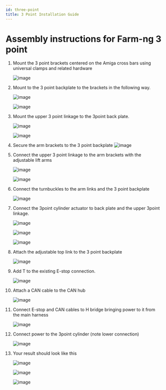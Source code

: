 ```yaml
---
id: three-point
title: 3 Point Installation Guide
---
```

# Assembly instructions for Farm-ng 3 point

1. Mount the 3 point brackets centered on the Amiga cross bars using universal clamps and related hardware

    ![image](https://github.com/farm-ng/amiga-dev-kit/assets/64480560/b5911e9b-98e1-4b2a-ba67-e01fe1f77422)

2. Mount to the 3 point backplate to the brackets in the following way.

    ![image](https://github.com/farm-ng/amiga-dev-kit/assets/64480560/d1be0c48-2a47-472a-a494-46815d73ca7d)

    ![image](https://github.com/farm-ng/amiga-dev-kit/assets/64480560/e051765c-3b6d-4058-8cbf-69742ecf35ba)

3. Mount the upper 3 point linkage to the 3point back plate.

    ![image](https://github.com/farm-ng/amiga-dev-kit/assets/64480560/6df75a7a-d632-46e8-92c0-2c852139068d)

    ![image](https://github.com/farm-ng/amiga-dev-kit/assets/64480560/0d96efa8-735d-4670-a19a-8efb99629a05)

4. Secure the arm brackets to the 3 point backplate
    ![image](https://github.com/farm-ng/amiga-dev-kit/assets/64480560/079fd062-3fc6-4840-97af-34ca0d2e03e6)

5. Connect the upper 3 point linkage to the arm brackets with the adjustable lift arms

    ![image](https://github.com/farm-ng/amiga-dev-kit/assets/64480560/bc830964-4b00-49d9-93ab-343732594661)

    ![image](https://github.com/farm-ng/amiga-dev-kit/assets/64480560/9a17f13c-6550-4ecc-918c-db76a4364955)

6. Connect the turnbuckles to the arm links and the 3 point backplate

    ![image](https://github.com/farm-ng/amiga-dev-kit/assets/64480560/ded68d17-fd78-4dd6-b0f9-1220f29f9c1b)

7. Connect the 3point cylinder actuator to back plate and the upper 3point linkage.

    ![image](https://github.com/farm-ng/amiga-dev-kit/assets/64480560/3212ed0a-84f7-46e3-b6a7-ed0c23dd7d48)

    ![image](https://github.com/farm-ng/amiga-dev-kit/assets/64480560/135a7c09-6fee-43f2-9154-531077a4b104)

    ![image](https://github.com/farm-ng/amiga-dev-kit/assets/64480560/ec9ccdf7-1ff2-446e-a866-b6b16fa1b7f5)

8. Attach the adjustable top link to the 3 point backplate

    ![image](https://github.com/farm-ng/amiga-dev-kit/assets/64480560/277f2a9d-bdd1-4648-8061-231c078561fa)

9. Add T to the existing  E-stop connection.

    ![image](https://github.com/farm-ng/amiga-dev-kit/assets/64480560/82249dd7-bde9-45d4-855c-c78f890ea964)

10. Attach a CAN cable to the CAN hub

    ![image](https://github.com/farm-ng/amiga-dev-kit/assets/64480560/3e652b3a-9456-4ae1-a032-57fab9f0b86b)

11. Connect E-stop and CAN cables to H bridge bringing power to it from the main harness

    ![image](https://github.com/farm-ng/amiga-dev-kit/assets/64480560/f511a27b-5d08-427e-bcf4-e42fc5444ba8)

12. Connect power to the 3point cylinder   (note lower connection)

    ![image](https://github.com/farm-ng/amiga-dev-kit/assets/64480560/545fb266-4bd9-4138-93b8-450a327061be)

13. Your result should look like this

    ![image](https://github.com/farm-ng/amiga-dev-kit/assets/64480560/ed5e3326-300d-471b-bdce-9428da92a0d2)

    ![image](https://github.com/farm-ng/amiga-dev-kit/assets/64480560/2ad17aa8-b610-49c6-8aa3-75c904d244c3)

    ![image](https://github.com/farm-ng/amiga-dev-kit/assets/64480560/8d54213d-f01d-4558-9123-4d4af74e6f38)
